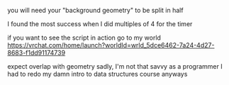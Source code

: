 you will need your "background geometry" to be split in half

I found the most success when I did multiples of 4 for the timer

if you want to see the script in action go to my world https://vrchat.com/home/launch?worldId=wrld_5dce6462-7a24-4d27-8683-f1dd91174739

expect overlap with geometry sadly, I'm not that savvy as a programmer I had to redo my damn intro to data structures course anyways
